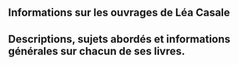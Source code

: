 ## Informations sur les ouvrages de Léa Casale
## Descriptions, sujets abordés et informations générales sur chacun de ses livres.
